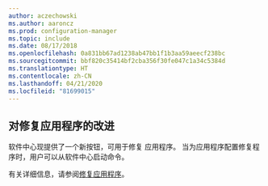 ```yaml
---
author: aczechowski
ms.author: aaroncz
ms.prod: configuration-manager
ms.topic: include
ms.date: 08/17/2018
ms.openlocfilehash: 0a831bb67ad1238ab47bb1f1b3aa59aeecf238bc
ms.sourcegitcommit: bbf820c35414bf2cba356f30fe047c1a34c5384d
ms.translationtype: HT
ms.contentlocale: zh-CN
ms.lasthandoff: 04/21/2020
ms.locfileid: "81699015"
---
```

## <a name="improvement-to-repair-applications"></a><a name="bkmk_repair"></a> 对修复应用程序的改进
<!--1357866-->

软件中心现提供了一个新按钮，可用于修复  应用程序。 当为应用程序配置修复程序时，用户可以从软件中心启动命令。 

有关详细信息，请参阅[修复应用程序](../capabilities-in-technical-preview-1807.md#bkmk_app-repair)。


